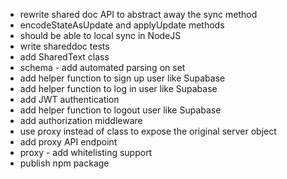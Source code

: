 - rewrite shared doc API to abstract away the sync method
- encodeStateAsUpdate and applyUpdate methods
- should be able to local sync in NodeJS
- write shareddoc tests
- add SharedText class
- schema - add automated parsing on set
- add helper function to sign up user like Supabase
- add helper function to log in user like Supabase
- add JWT authentication
- add helper function to logout user like Supabase
- add authorization middleware
- use proxy instead of class to expose the original server object
- add proxy API endpoint
- proxy - add whitelisting support
- publish npm package